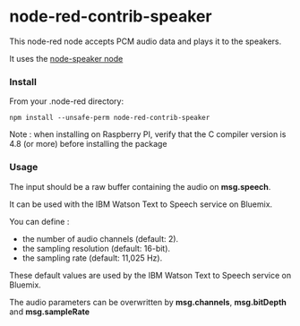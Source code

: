 # node-red-contrib-speaker

This node-red node accepts PCM audio data and plays it to the speakers.

It uses the [node-speaker node](https://github.com/TooTallNate/node-speaker)

### Install

From your .node-red directory:

    npm install --unsafe-perm node-red-contrib-speaker
    

Note : when installing on Raspberry PI, verify that the C compiler version is 4.8 (or more) before installing the package



### Usage

The input should be a raw buffer containing the audio on **msg.speech**.

It can be used with the IBM Watson Text to Speech service on Bluemix.

You can define :

- the number of audio channels (default: 2).
- the sampling resolution (default: 16-bit).
- the sampling rate (default: 11,025 Hz).

These default values are used by the IBM Watson Text to Speech service on Bluemix.

The audio parameters can be overwritten by **msg.channels**, **msg.bitDepth** and **msg.sampleRate**
